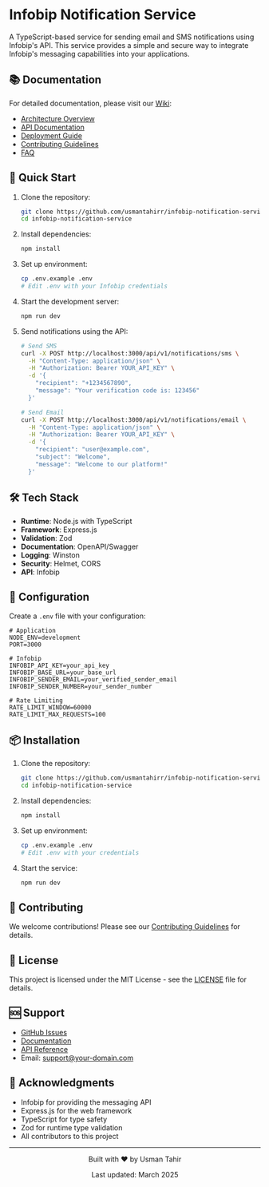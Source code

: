 # Infobip Notification Service

A TypeScript-based service for sending email and SMS notifications using Infobip's API. This service provides a simple and secure way to integrate Infobip's messaging capabilities into your applications.

## 📚 Documentation

For detailed documentation, please visit our [Wiki](https://github.com/usmantahirr/infobip-notification-service/wiki):

- [Architecture Overview](https://github.com/usmantahirr/infobip-notification-service/wiki/Architecture-Overview)
- [API Documentation](https://github.com/usmantahirr/infobip-notification-service/wiki/API-Documentation)
- [Deployment Guide](https://github.com/usmantahirr/infobip-notification-service/wiki/Deployment-Guide)
- [Contributing Guidelines](https://github.com/usmantahirr/infobip-notification-service/wiki/Contributing-Guidelines)
- [FAQ](https://github.com/usmantahirr/infobip-notification-service/wiki/FAQ)

## 🚀 Quick Start

1. Clone the repository:

   ```bash
   git clone https://github.com/usmantahirr/infobip-notification-service.git
   cd infobip-notification-service
   ```

2. Install dependencies:

   ```bash
   npm install
   ```

3. Set up environment:

   ```bash
   cp .env.example .env
   # Edit .env with your Infobip credentials
   ```

4. Start the development server:

   ```bash
   npm run dev
   ```

5. Send notifications using the API:

   ```bash
   # Send SMS
   curl -X POST http://localhost:3000/api/v1/notifications/sms \
     -H "Content-Type: application/json" \
     -H "Authorization: Bearer YOUR_API_KEY" \
     -d '{
       "recipient": "+1234567890",
       "message": "Your verification code is: 123456"
     }'

   # Send Email
   curl -X POST http://localhost:3000/api/v1/notifications/email \
     -H "Content-Type: application/json" \
     -H "Authorization: Bearer YOUR_API_KEY" \
     -d '{
       "recipient": "user@example.com",
       "subject": "Welcome",
       "message": "Welcome to our platform!"
     }'
   ```

## 🛠️ Tech Stack

- **Runtime**: Node.js with TypeScript
- **Framework**: Express.js
- **Validation**: Zod
- **Documentation**: OpenAPI/Swagger
- **Logging**: Winston
- **Security**: Helmet, CORS
- **API**: Infobip

## 🔧 Configuration

Create a `.env` file with your configuration:

```env
# Application
NODE_ENV=development
PORT=3000

# Infobip
INFOBIP_API_KEY=your_api_key
INFOBIP_BASE_URL=your_base_url
INFOBIP_SENDER_EMAIL=your_verified_sender_email
INFOBIP_SENDER_NUMBER=your_sender_number

# Rate Limiting
RATE_LIMIT_WINDOW=60000
RATE_LIMIT_MAX_REQUESTS=100
```

## 📦 Installation

1. Clone the repository:

   ```bash
   git clone https://github.com/usmantahirr/infobip-notification-service.git
   cd infobip-notification-service
   ```

2. Install dependencies:

   ```bash
   npm install
   ```

3. Set up environment:

   ```bash
   cp .env.example .env
   # Edit .env with your credentials
   ```

4. Start the service:
   ```bash
   npm run dev
   ```

## 🤝 Contributing

We welcome contributions! Please see our [Contributing Guidelines](https://github.com/usmantahirr/infobip-notification-service/wiki/Contributing-Guidelines) for details.

## 📄 License

This project is licensed under the MIT License - see the [LICENSE](LICENSE) file for details.

## 🆘 Support

- [GitHub Issues](https://github.com/usmantahirr/infobip-notification-service/issues)
- [Documentation](https://github.com/usmantahirr/infobip-notification-service/wiki/Home)
- [API Reference](https://github.com/usmantahirr/infobip-notification-service/wiki/API-Documentation)
- Email: support@your-domain.com

## 🙏 Acknowledgments

- Infobip for providing the messaging API
- Express.js for the web framework
- TypeScript for type safety
- Zod for runtime type validation
- All contributors to this project

---

<div align="center">
  <p>Built with ❤️ by Usman Tahir</p>
  <p>Last updated: March 2025</p>
</div>
